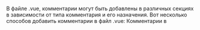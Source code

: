 В файле .vue, комментарии могут быть добавлены в различных секциях в зависимости от типа комментария и его назначения. Вот несколько способов добавить комментарии в файл .vue:
Комментарии в <template> секции
В секции <template>, вы можете использовать стандартные HTML-комментарии, заключенные в <!-- -->. 
Они не будут отображаться в выводе и могут быть использованы для пояснений или временного отключения кода.
Комментарии в <script> секции
В секции <script>, вы можете использовать стандартные комментарии JavaScript, такие как // для однострочных комментариев и /* */ для многострочных комментариев.
Комментарии в <style> секции
В секции <style>, вы можете использовать стандартные комментарии CSS, заключенные в /* */. Пример:

Как работает defineComponent
defineComponent - это функция, которая принимает объект с настройками компонента и возвращает типизированный компонент. 
Она обеспечивает автоматическую типизацию и валидацию свойств компонента, что упрощает работу с типами в TypeScript.

Метод mounted()
Метод mounted() - это один из жизненных циклов Vue.js, который вызывается после того, как компонент был смонтирован (то есть, когда он был добавлен в DOM). 
Это означает, что когда компонент готов к работе, Vue.js вызывает метод mounted(), чтобы выполнить какие-либо необходимые действия.
В этом конкретном примере, метод mounted() содержит три строки кода:

mounted() {
    this.fetchData();
    this.fetchFractals();
    this.fetchFvgs();
}
Каждая строка кода вызывает отдельный метод, который является частью компонента. Эти методы, отвечают за получение данных из внешних источников, таких как API или базы данных.
Целью этого кода является инициализация компонента, получение необходимых данных и подготовка их к использованию в компоненте. 
Метод mounted() обеспечивает вызов этих методов после того, как компонент был смонтирован, чтобы гарантировать, что данные будут получены и готовы к использованию, 
когда компонент будет отображен. В целом, этот код является частью инициализации компонента Vue.js и обеспечивает получение необходимых данных для его работы.

Метод data()
Метод data() - это метод, который является частью компонента Vue.js. Он используется для определения начальных значений данных, которые будут использоваться в компоненте.
Метод data() возвращает объект, который содержит начальные значения данных, которые будут использоваться в компоненте. Эти данные могут быть использованы в шаблоне, 
методах и вычисляемых свойствах компонента.
Метод data() должен возвращать объект, который содержит свойства, которые будут использоваться в компоненте. В этом примере, метод data() возвращает объект с пятью свойствами:

data() {
    return {
        categoryData: [],
        values: [],
        fractals: [],
        fvgs: []
    };
}

Метод fetchData()
Метод fetchData - это асинхронный метод, который используется для получения данных из внешнего источника, в нашем случае, из API на localhost:3000.
fetch запрос. Метод fetch используется для отправки запроса на указанный URL (http://localhost:3000/candlesstick). Это асинхронный запрос, который возвращает promise.
await response. Ключевое слово await используется для ожидания выполнения promise, возвращенного из fetch запроса. Это означает, что выполнение кода будет приостановлено до тех пор, пока promise не будет выполнен.
response.json(). Когда promise выполнен, метод json() используется для преобразования ответа в формат JSON. Это также возвращает promise, который ожидается с помощью await.
Данные преобразуются в два отдельных массива: categoryData и values. 
categoryData содержит значения времени, а values содержит массивы с открытием, закрытием, минимумом и максимумом для каждого элемента.
Вызов drawChart. После обработки данных, метод drawChart вызывается для отображения полученных данных на графике.
Метод fetchData используется для асинхронного получения данных из внешнего источника, обработки этих данных и отображения их на графике. 
Он использует try-catch блок для обработки ошибок и await для ожидания выполнения promise.

Сигнатура функции:
export async function fetchFractals(component) {
    export: Это ключевое слово указывает, что функция экспортируется из модуля, делая ее доступной для импорта в других файлах.
    async function: Это объявляет асинхронную функцию, которая возвращает promise.
    fetchFractals: Это имя функции.
    (component): Это список параметров, который принимает один параметр component.
Обновление компонента
component.fractals = data;
    Это обновляет свойство fractals переданного component полученными данными.
Отрисовка графика
component.drawChart();

    Это вызывает метод drawChart на переданном component, который предполагается отрисовывать график с использованием обновленных данных fractals.




